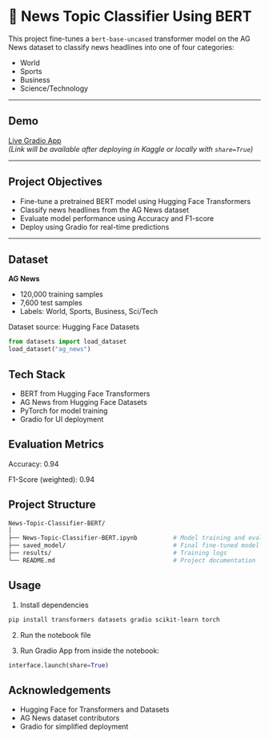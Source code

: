# 📰 News Topic Classifier Using BERT

This project fine-tunes a `bert-base-uncased` transformer model on the AG News dataset to classify news headlines into one of four categories:

-  World
-  Sports
-  Business
-  Science/Technology

---

## Demo
 [Live Gradio App](#)  
_(Link will be available after deploying in Kaggle or locally with `share=True`)_

---

## Project Objectives

- Fine-tune a pretrained BERT model using Hugging Face Transformers
- Classify news headlines from the AG News dataset
- Evaluate model performance using Accuracy and F1-score
- Deploy using Gradio for real-time predictions

---

## Dataset

**AG News**  
- 120,000 training samples  
- 7,600 test samples  
- Labels: World, Sports, Business, Sci/Tech

Dataset source: Hugging Face Datasets  

```python
from datasets import load_dataset
load_dataset("ag_news")
```

## Tech Stack

- BERT from Hugging Face Transformers
- AG News from Hugging Face Datasets
- PyTorch for model training
- Gradio for UI deployment


## Evaluation Metrics

Accuracy: 0.94

F1-Score (weighted): 0.94


## Project Structure

```bash
News-Topic-Classifier-BERT/
│
├── News-Topic-Classifier-BERT.ipynb          # Model training and evaluation contains the cell for Gradio Dashboard
├── saved_model/                              # Final fine-tuned model
├── results/                                  # Training logs
└── README.md                                 # Project documentation
```

## Usage
1. Install dependencies

```bash
pip install transformers datasets gradio scikit-learn torch
```

2. Run the notebook file
   
3. Run Gradio App from inside the notebook:

```python
interface.launch(share=True)
```

## Acknowledgements
- Hugging Face for Transformers and Datasets
- AG News dataset contributors
- Gradio for simplified deployment
